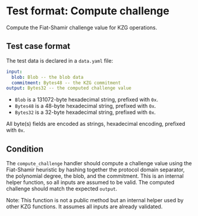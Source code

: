 # Test format: Compute challenge

Compute the Fiat-Shamir challenge value for KZG operations.

## Test case format

The test data is declared in a `data.yaml` file:

```yaml
input:
  blob: Blob -- the blob data
  commitment: Bytes48 -- the KZG commitment
output: Bytes32 -- the computed challenge value
```

- `Blob` is a 131072-byte hexadecimal string, prefixed with `0x`.
- `Bytes48` is a 48-byte hexadecimal string, prefixed with `0x`.
- `Bytes32` is a 32-byte hexadecimal string, prefixed with `0x`.

All byte(s) fields are encoded as strings, hexadecimal encoding, prefixed with
`0x`.

## Condition

The `compute_challenge` handler should compute a challenge value using the
Fiat-Shamir heuristic by hashing together the protocol domain separator, the
polynomial degree, the blob, and the commitment. This is an internal helper
function, so all inputs are assumed to be valid. The computed challenge should
match the expected `output`.

Note: This function is not a public method but an internal helper used by other
KZG functions. It assumes all inputs are already validated.
